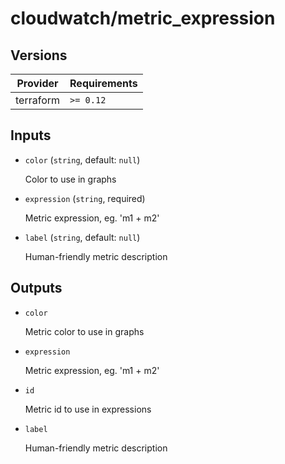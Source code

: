 # cloudwatch/metric_expression

<!-- bin/docs -->

## Versions

| Provider | Requirements |
|-|-|
| terraform | `>= 0.12` |

## Inputs

* `color` (`string`, default: `null`)

    Color to use in graphs

* `expression` (`string`, required)

    Metric expression, eg. 'm1 + m2'

* `label` (`string`, default: `null`)

    Human-friendly metric description



## Outputs

* `color`

    Metric color to use in graphs

* `expression`

    Metric expression, eg. 'm1 + m2'

* `id`

    Metric id to use in expressions

* `label`

    Human-friendly metric description
